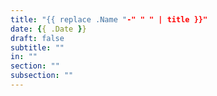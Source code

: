 ```yaml
---
title: "{{ replace .Name "-" " " | title }}"
date: {{ .Date }}
draft: false
subtitle: ""
in: ""
section: ""
subsection: ""
---
```

